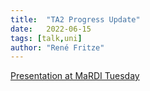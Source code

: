 ```yaml
---
title:  "TA2 Progress Update"
date:   2022-06-15
tags: [talk,uni]
author: "René Fritze"
---
```


[Presentation at MaRDI Tuesday](https://rene.fritze.me/22-07-mardi-tuesday/)
